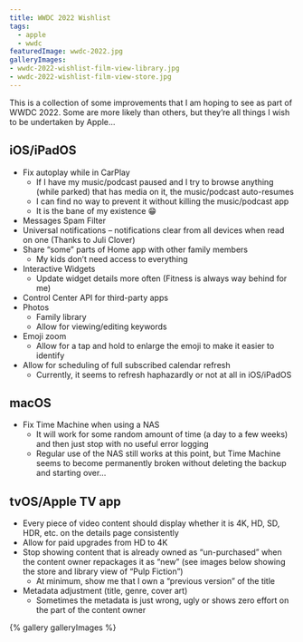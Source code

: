 ```yaml
---
title: WWDC 2022 Wishlist
tags: 
  - apple
  - wwdc
featuredImage: wwdc-2022.jpg
galleryImages:
- wwdc-2022-wishlist-film-view-library.jpg
- wwdc-2022-wishlist-film-view-store.jpg
---
```

This is a collection of some improvements that I am hoping to see as part of WWDC 2022. Some are more likely than others, but they’re all things I wish to be undertaken by Apple…

## iOS/iPadOS ##

* Fix autoplay while in CarPlay
  * If I have my music/podcast paused and I try to browse anything (while parked) that has media on it, the music/podcast auto-resumes
  * I can find no way to prevent it without killing the music/podcast app
  * It is the bane of my existence 😁
* Messages Spam Filter
* Universal notifications – notifications clear from all devices when read on one (Thanks to Juli Clover)
* Share “some” parts of Home app with other family members
  * My kids don’t need access to everything
* Interactive Widgets
  * Update widget details more often (Fitness is always way behind for me)
* Control Center API for third-party apps
* Photos
  * Family library
  * Allow for viewing/editing keywords
* Emoji zoom
  * Allow for a tap and hold to enlarge the emoji to make it easier to identify
* Allow for scheduling of full subscribed calendar refresh
  * Currently, it seems to refresh haphazardly or not at all in iOS/iPadOS

## macOS ##

* Fix Time Machine when using a NAS
  * It will work for some random amount of time (a day to a few weeks) and then just stop with no useful error logging
  * Regular use of the NAS still works at this point, but Time Machine seems to become permanently broken without deleting the backup and starting over…

## tvOS/Apple TV app ##

* Every piece of video content should display whether it is 4K, HD, SD, HDR, etc. on the details page consistently
* Allow for paid upgrades from HD to 4K
* Stop showing content that is already owned as “un-purchased” when the content owner repackages it as “new” (see images below showing the store and library view of “Pulp Fiction”)
  * At minimum, show me that I own a “previous version” of the title
* Metadata adjustment (title, genre, cover art)
  * Sometimes the metadata is just wrong, ugly or shows zero effort on the part of the content owner

{% gallery galleryImages %}
